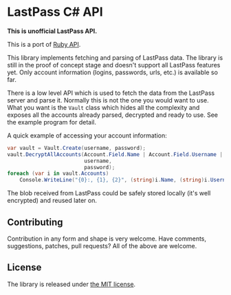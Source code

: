 LastPass C# API
===============

**This is unofficial LastPass API.**

This is a port of [Ruby API](https://github.com/detunized/lastpass-ruby).

This library implements fetching and parsing of LastPass data.  The library is
still in the proof of concept stage and doesn't support all LastPass features
yet.  Only account information (logins, passwords, urls, etc.) is available so
far.

There is a low level API which is used to fetch the data from the LastPass
server and parse it. Normally this is not the one you would want to use. What
you want is the `Vault` class which hides all the complexity and exposes all
the accounts already parsed, decrypted and ready to use. See the example
program for detail.

A quick example of accessing your account information:

```csharp
var vault = Vault.Create(username, password);
vault.DecryptAllAccounts(Account.Field.Name | Account.Field.Username | Account.Field.Password,
                         username,
                         password);
foreach (var i in vault.Accounts)
    Console.WriteLine("{0}:, {1}, {2}", (string)i.Name, (string)i.Username, (string)i.Password)
```

The blob received from LastPass could be safely stored locally (it's well
encrypted) and reused later on.


Contributing
------------

Contribution in any form and shape is very welcome.  Have comments,
suggestions, patches, pull requests?  All of the above are welcome.


License
-------

The library is released under [the MIT
license](http://www.opensource.org/licenses/mit-license.php).
